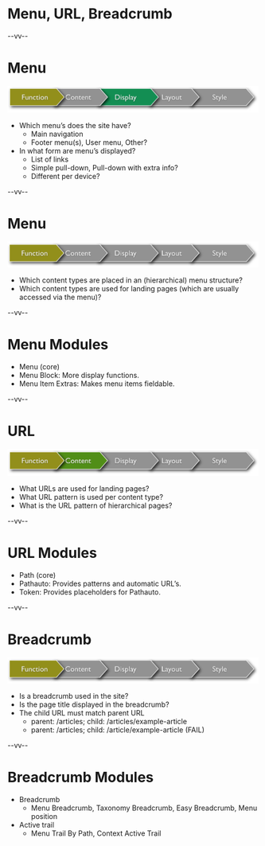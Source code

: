 # Menu, URL, Breadcrumb

--vv--

# Menu
![Architecture steps: Function + Display](lesson-1/slides/images/steps-f-d--.png)<!-- .element: style="width: 100%;" -->

- Which menu’s does the site have?
  - Main navigation
  - Footer menu(s), User menu, Other?
- In what form are menu’s displayed?
  - List of links
  - Simple pull-down, Pull-down with extra info?
  - Different per device?

--vv--

# Menu
![Architecture steps: Function](lesson-1/slides/images/steps-f----.png)<!-- .element: style="width: 100%;" -->

- Which content types are placed in an (hierarchical) menu structure?
- Which content types are used for landing pages (which are usually accessed via the menu)?

--vv--

# Menu Modules
- Menu (core)
- Menu Block: More display functions.
- Menu Item Extras: Makes menu items fieldable.

--vv--

# URL
![Architecture steps: Function + Content](lesson-1/slides/images/steps-fc---.png)<!-- .element: style="width: 100%;" -->

- What URLs are used for landing pages?
- What URL pattern is used per content type?
- What is the URL pattern of hierarchical pages?

--vv--

# URL Modules
- Path (core)
- Pathauto: Provides patterns and automatic URL’s.
- Token: Provides placeholders for Pathauto.

--vv--

# Breadcrumb
![Architecture steps: Function](lesson-1/slides/images/steps-f----.png)<!-- .element: style="width: 100%;" -->

- Is a breadcrumb used in the site?
- Is the page title displayed in the breadcrumb?
- The child URL must match parent URL
  - parent: /articles; child: /articles/example-article
  - parent: /articles; child: /article/example-article (FAIL)

--vv--

# Breadcrumb Modules
- Breadcrumb
  - Menu Breadcrumb, Taxonomy Breadcrumb, Easy Breadcrumb, Menu position
- Active trail
  - Menu Trail By Path, Context Active Trail
